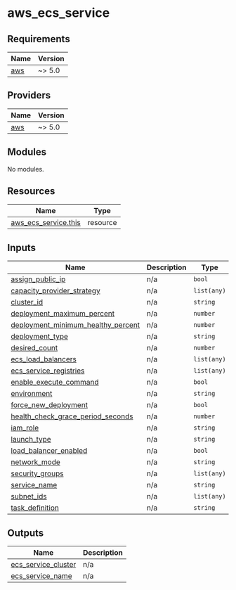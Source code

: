 # aws_ecs_service

<!-- BEGINNING OF PRE-COMMIT-TERRAFORM DOCS HOOK -->
## Requirements

| Name | Version |
|------|---------|
| <a name="requirement_aws"></a> [aws](#requirement\_aws) | ~> 5.0 |

## Providers

| Name | Version |
|------|---------|
| <a name="provider_aws"></a> [aws](#provider\_aws) | ~> 5.0 |

## Modules

No modules.

## Resources

| Name | Type |
|------|------|
| [aws_ecs_service.this](https://registry.terraform.io/providers/hashicorp/aws/latest/docs/resources/ecs_service) | resource |

## Inputs

| Name | Description | Type | Default | Required |
|------|-------------|------|---------|:--------:|
| <a name="input_assign_public_ip"></a> [assign\_public\_ip](#input\_assign\_public\_ip) | n/a | `bool` | `false` | no |
| <a name="input_capacity_provider_strategy"></a> [capacity\_provider\_strategy](#input\_capacity\_provider\_strategy) | n/a | `list(any)` | `[]` | no |
| <a name="input_cluster_id"></a> [cluster\_id](#input\_cluster\_id) | n/a | `string` | n/a | yes |
| <a name="input_deployment_maximum_percent"></a> [deployment\_maximum\_percent](#input\_deployment\_maximum\_percent) | n/a | `number` | `200` | no |
| <a name="input_deployment_minimum_healthy_percent"></a> [deployment\_minimum\_healthy\_percent](#input\_deployment\_minimum\_healthy\_percent) | n/a | `number` | `50` | no |
| <a name="input_deployment_type"></a> [deployment\_type](#input\_deployment\_type) | n/a | `string` | `"ECS"` | no |
| <a name="input_desired_count"></a> [desired\_count](#input\_desired\_count) | n/a | `number` | `1` | no |
| <a name="input_ecs_load_balancers"></a> [ecs\_load\_balancers](#input\_ecs\_load\_balancers) | n/a | `list(any)` | n/a | yes |
| <a name="input_ecs_service_registries"></a> [ecs\_service\_registries](#input\_ecs\_service\_registries) | n/a | `list(any)` | `[]` | no |
| <a name="input_enable_execute_command"></a> [enable\_execute\_command](#input\_enable\_execute\_command) | n/a | `bool` | `false` | no |
| <a name="input_environment"></a> [environment](#input\_environment) | n/a | `string` | n/a | yes |
| <a name="input_force_new_deployment"></a> [force\_new\_deployment](#input\_force\_new\_deployment) | n/a | `bool` | `false` | no |
| <a name="input_health_check_grace_period_seconds"></a> [health\_check\_grace\_period\_seconds](#input\_health\_check\_grace\_period\_seconds) | n/a | `number` | `0` | no |
| <a name="input_iam_role"></a> [iam\_role](#input\_iam\_role) | n/a | `string` | `null` | no |
| <a name="input_launch_type"></a> [launch\_type](#input\_launch\_type) | n/a | `string` | `"EC2"` | no |
| <a name="input_load_balancer_enabled"></a> [load\_balancer\_enabled](#input\_load\_balancer\_enabled) | n/a | `bool` | `false` | no |
| <a name="input_network_mode"></a> [network\_mode](#input\_network\_mode) | n/a | `string` | `"bridge"` | no |
| <a name="input_security_groups"></a> [security\_groups](#input\_security\_groups) | n/a | `list(any)` | `[]` | no |
| <a name="input_service_name"></a> [service\_name](#input\_service\_name) | n/a | `string` | n/a | yes |
| <a name="input_subnet_ids"></a> [subnet\_ids](#input\_subnet\_ids) | n/a | `list(any)` | `[]` | no |
| <a name="input_task_definition"></a> [task\_definition](#input\_task\_definition) | n/a | `string` | n/a | yes |

## Outputs

| Name | Description |
|------|-------------|
| <a name="output_ecs_service_cluster"></a> [ecs\_service\_cluster](#output\_ecs\_service\_cluster) | n/a |
| <a name="output_ecs_service_name"></a> [ecs\_service\_name](#output\_ecs\_service\_name) | n/a |
<!-- END OF PRE-COMMIT-TERRAFORM DOCS HOOK -->
